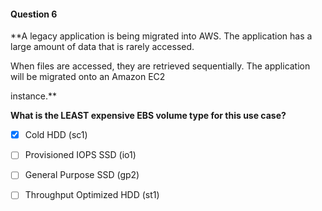#### Question  6


**A legacy application is being migrated into AWS. The application has a large amount of data that is rarely accessed.

When files are accessed, they are retrieved sequentially. The application will be migrated onto an Amazon EC2

instance.**


**What is the LEAST expensive EBS volume type for this use case?**


- [x] Cold HDD (sc1)


- [ ] Provisioned IOPS SSD (io1)


- [ ] General Purpose SSD (gp2)


- [ ] Throughput Optimized HDD (st1)

